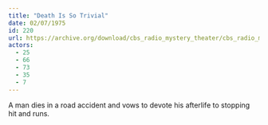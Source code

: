 ```yaml
---
title: "Death Is So Trivial"
date: 02/07/1975
id: 220
url: https://archive.org/download/cbs_radio_mystery_theater/cbs_radio_mystery_theater-0201-0250.zip/cbs_radio_mystery_theater-0201-0250%2Fcbsrmt_0220_death_is_so_trivial.mp3
actors:
  - 25
  - 66
  - 73
  - 35
  - 7
---
```

A man dies in a road accident and vows to devote his afterlife to stopping hit and runs.